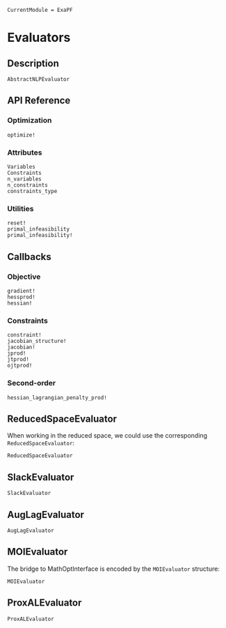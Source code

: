 ```@meta
CurrentModule = ExaPF
```

# Evaluators

## Description

```@docs
AbstractNLPEvaluator
```


## API Reference

### Optimization
```@docs
optimize!
```

### Attributes
```@docs
Variables
Constraints
n_variables
n_constraints
constraints_type

```

### Utilities

```@docs
reset!
primal_infeasibility
primal_infeasibility!
```

## Callbacks

### Objective

```@docs
gradient!
hessprod!
hessian!

```

### Constraints

```@docs
constraint!
jacobian_structure!
jacobian!
jprod!
jtprod!
ojtprod!
```

### Second-order

```@docs
hessian_lagrangian_penalty_prod!

```

## ReducedSpaceEvaluator
When working in the reduced space, we could use
the corresponding `ReducedSpaceEvaluator`:
```@docs
ReducedSpaceEvaluator
```

## SlackEvaluator
```@docs
SlackEvaluator
```

## AugLagEvaluator

```@docs
AugLagEvaluator
```

## MOIEvaluator
The bridge to MathOptInterface is encoded by
the `MOIEvaluator` structure:
```@docs
MOIEvaluator
```

## ProxALEvaluator

```@docs
ProxALEvaluator
```

